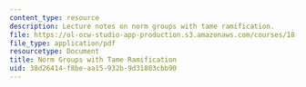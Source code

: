 ```yaml
---
content_type: resource
description: Lecture notes on norm groups with tame ramification.
file: https://ol-ocw-studio-app-production.s3.amazonaws.com/courses/18-786-number-theory-ii-class-field-theory-spring-2016/38d26414f8beaa15932b9d31803cbb90_MIT18_786S16_lec3.pdf
file_type: application/pdf
resourcetype: Document
title: Norm Groups with Tame Ramification
uid: 38d26414-f8be-aa15-932b-9d31803cbb90
---
```

